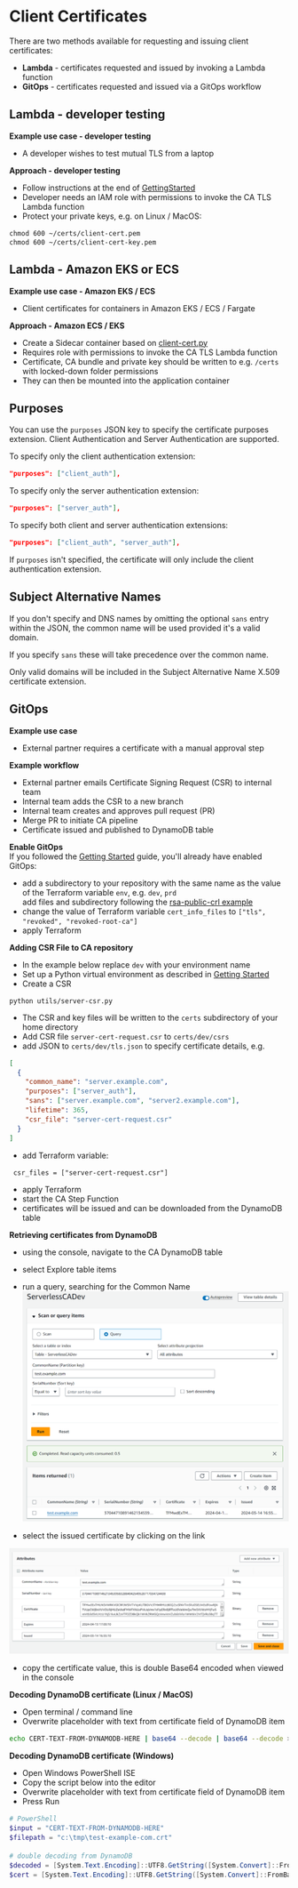 # Client Certificates

There are two methods available for requesting and issuing client certificates:  
* **Lambda** - certificates requested and issued by invoking a Lambda function  
* **GitOps** - certificates requested and issued via a GitOps workflow  

## Lambda - developer testing

**Example use case - developer testing**  
* A developer wishes to test mutual TLS from a laptop  

**Approach - developer testing**  
* Follow instructions at the end of [GettingStarted](getting-started.md)  
* Developer needs an IAM role with permissions to invoke the CA TLS Lambda function  
* Protect your private keys, e.g. on Linux / MacOS:
```
chmod 600 ~/certs/client-cert.pem
chmod 600 ~/certs/client-cert-key.pem
```

## Lambda - Amazon EKS or ECS

**Example use case - Amazon EKS / ECS**  
* Client certificates for containers in Amazon EKS / ECS / Fargate  

**Approach - Amazon ECS / EKS**  
* Create a Sidecar container based on [client-cert.py](https://github.com/serverless-ca/terraform-aws-ca/blob/main/utils/client-cert.py)  
* Requires role with permissions to invoke the CA TLS Lambda function  
* Certificate, CA bundle and private key should be written to e.g. `/certs` with locked-down folder permissions  
* They can then be mounted into the application container  

## Purposes
You can use the `purposes` JSON key to specify the certificate purposes extension. Client Authentication and Server Authentication are supported.

To specify only the client authentication extension:
```json
"purposes": ["client_auth"],
```
To specify only the server authentication extension:
```json
"purposes": ["server_auth"],
```
To specify both client and server authentication extensions:
```json
"purposes": ["client_auth", "server_auth"],
```
If `purposes` isn't specified, the certificate will only include the client authentication extension.

## Subject Alternative Names
If you don't specify and DNS names by omitting the optional `sans` entry within the JSON, the common name will be used provided it's a valid domain.

If you specify `sans` these will take precedence over the common name.

Only valid domains will be included in the Subject Alternative Name X.509 certificate extension.

## GitOps
**Example use case**   
* External partner requires a certificate with a manual approval step  

**Example workflow**  
* External partner emails Certificate Signing Request (CSR) to internal team  
* Internal team adds the CSR to a new branch  
* Internal team creates and approves pull request (PR)  
* Merge PR to initiate CA pipeline  
* Certificate issued and published to DynamoDB table  

**Enable GitOps**  
If you followed the [Getting Started](getting-started.md) guide, you'll already have enabled GitOps:  
* add a subdirectory to your repository with the same name as the value of the Terraform variable `env`, e.g. `dev`, `prd`  
add files and subdirectory following the [rsa-public-crl example](https://github.com/serverless-ca/terraform-aws-ca/blob/main/examples/rsa-public-crl/README.md)  
* change the value of Terraform variable `cert_info_files` to  `["tls", "revoked", "revoked-root-ca"]`  
* apply Terraform  

**Adding CSR File to CA repository**  
* In the example below replace `dev` with your environment name  
* Set up a Python virtual environment as described in [Getting Started](getting-started.md)  
* Create a CSR  
```
python utils/server-csr.py
```
* The CSR and key files will be written to the `certs` subdirectory of your home directory  
* Add CSR file `server-cert-request.csr` to `certs/dev/csrs`  
* add JSON to `certs/dev/tls.json` to specify certificate details, e.g.
```json
[
  {
    "common_name": "server.example.com",
    "purposes": ["server_auth"],
    "sans": ["server.example.com", "server2.example.com"],
    "lifetime": 365,
    "csr_file": "server-cert-request.csr"
  }
]
```
* add Terraform variable:
```
 csr_files = ["server-cert-request.csr"]
```
* apply Terraform  
* start the CA Step Function  
* certificates will be issued and can be downloaded from the DynamoDB table  

**Retrieving certificates from DynamoDB**
* using the console, navigate to the CA DynamoDB table  
* select Explore table items  
* run a query, searching for the Common Name
![Alt text](assets/images/dynamodb-test-server-cert.png?raw=true "DynamoDB query")  

* select the issued certificate by clicking on the link  

![Alt text](assets/images/dynamodb-test-server-cert-details.png?raw=true "DynamoDB item details")

* copy the certificate value, this is double Base64 encoded when viewed in the console

**Decoding DynamoDB certificate (Linux / MacOS)**
* Open terminal / command line  
* Overwrite placeholder with text from certificate field of DynamoDB item
```bash
echo CERT-TEXT-FROM-DYNAMODB-HERE | base64 --decode | base64 --decode > test-example-com.pem
```

**Decoding DynamoDB certificate (Windows)**
* Open Windows PowerShell ISE  
* Copy the script below into the editor  
* Overwrite placeholder with text from  certificate field of DynamoDB item  
* Press Run
```PowerShell
# PowerShell
$input = "CERT-TEXT-FROM-DYNAMODB-HERE"
$filepath = "c:\tmp\test-example-com.crt"

# double decoding from DynamoDB
$decoded = [System.Text.Encoding]::UTF8.GetString([System.Convert]::FromBase64String($input))
$cert = [System.Text.Encoding]::UTF8.GetString([System.Convert]::FromBase64String($decoded)) | Out-File -FilePath $filepath
```